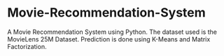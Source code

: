 # Movie-Recommendation-System
A Movie Recommendation System using Python.
The dataset used is the MovieLens 25M Dataset. 
Prediction is done using K-Means and Matrix Factorization.
